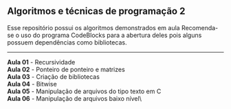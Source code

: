 ## Algoritmos e técnicas de programação 2

Esse repositório possui os algoritmos demonstrados em aula
Recomenda-se o uso do programa CodeBlocks para a abertura deles pois alguns possuem dependências como bibliotecas.

----------

**Aula 01** - Recursividade\
**Aula 02** - Ponteiro de ponteiro e matrizes\
**Aula 03** - Criação de bibliotecas\
**Aula 04** - Bitwise\
**Aula 05** - Manipulação de arquivos do tipo texto em C\
**Aula 06** - Manipulação de arquivos baixo nível\
